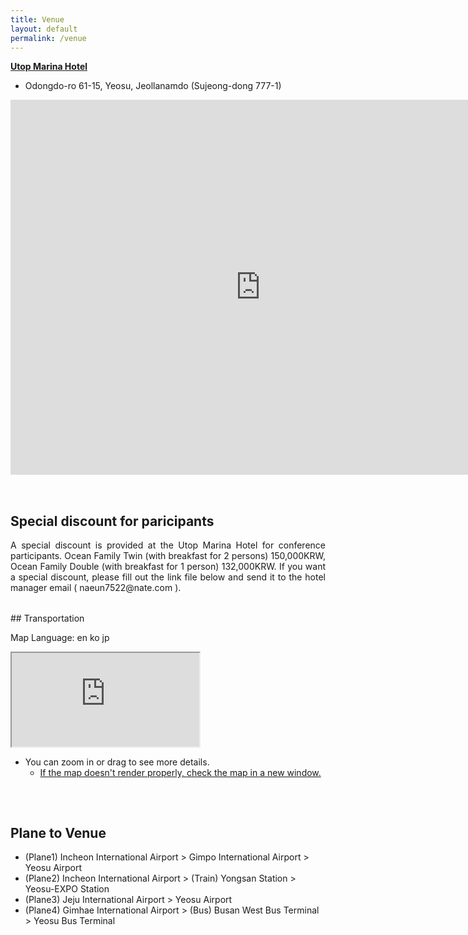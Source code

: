 ```yaml
---
title: Venue
layout: default
permalink: /venue
---
```


**[Utop Marina Hotel](https://www.utopmarina.com/view/index.do?SS_SVC_LANG_CODE=ENG)**  
 * Odongdo-ro 61-15, Yeosu, Jeollanamdo (Sujeong-dong 777-1)  

<div style="text-align: center">
    <div style="width=640">
        <iframe class="round-border embed-wrapper" src="https://www.google.com/maps/embed?pb=!1m18!1m12!1m3!1d26229.02703434233!2d127.73482546942918!3d34.73976050869272!2m3!1f0!2f0!3f0!3m2!1i1024!2i768!4f13.1!3m3!1m2!1s0x356dd92970360325%3A0xb657528636c2a2a1!2z7Jyg7YOR66eI66as64KY7Zi47YWUJuumrOyhsO2KuA!5e0!3m2!1sko!2skr!4v1653881007965!5m2!1sko!2skr" width="800" height="600" style="border:0;" loading="lazy" referrerpolicy="no-referrer-when-downgrade"></iframe>
    </div>
</div>

<div style="height: 1rem;"></div>
<div class="hr"></div>
<div style="height: 1rem;"></div>

## Special discount for paricipants

<div style="text-align:justify">A special discount is provided at the Utop Marina Hotel for conference participants. Ocean Family Twin (with breakfast for 2 persons) 150,000KRW, Ocean Family Double (with breakfast for 1 person) 132,000KRW. If you want a special discount, please fill out the link file below and send it to the hotel manager email ( naeun7522@nate.com ).</div>

<div style="height: 1rem;"></div>
<div class="hr"></div>
<div style="height: 1rem;"></div>
## Transportation
<div style="margin-top: 1em;"></div><!-- for margin -->
<div class="map-wrapper">
  <p class="left">Map Language: <span class="pseudo-a" onclick="changeIframeEmbedSrc('en')">en</span> <span class="pseudo-a" onclick="changeIframeEmbedSrc('ko')">ko</span> <span class="pseudo-a" onclick="changeIframeEmbedSrc('jp')">jp</span></p>
  <iframe id="transportation__map" class="map-iframe" src="https://www.figma.com/embed?embed_host=share&url=https%3A%2F%2Fwww.figma.com%2Ffile%2F6PCYyp6I4ZlIjHlibLLq1Y%2FTransition%3Fnode-id%3D4%253A60" allowfullscreen></iframe>
</div>
<script src="/assets/js/mapChanger.js"></script>

* You can zoom in or drag to see more details.
  * [If the map doesn't render properly, check the map in a new window.](https://www.figma.com/file/6PCYyp6I4ZlIjHlibLLq1Y?node-id=4:60)


<div style="height: 1rem;"></div>
<div class="hr"></div>
<div style="height: 1rem;"></div>

## Plane to Venue

* (Plane1) Incheon International Airport > Gimpo International Airport > Yeosu Airport
* (Plane2) Incheon International Airport > (Train) Yongsan Station > Yeosu-EXPO Station
* (Plane3) Jeju International Airport > Yeosu Airport
* (Plane4) Gimhae International Airport > (Bus) Busan West Bus Terminal > Yeosu Bus Terminal